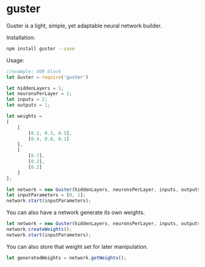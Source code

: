 # guster

Guster is a light, simple, yet adaptable neural network builder. 

Installation:

```bash
npm install guster --save
```

Usage:

```javascript
//example: XOR block
let Guster = require('guster')

let hiddenLayers = 1;
let neuronsPerLayer = 2;
let inputs = 2;
let outputs = 1;

let weights = 
[
    [
        [0.2, 0.3, 0.5],
        [0.4, 0.8, 0.1]
    ],
    [
        [0.7],
        [0.2],
        [0.2]
    ]
];

let network = new Guster(hiddenLayers, neuronsPerLayer, inputs, outputs, weights);
let inputParameters = [0, 1];
network.start(inputParameters);
```

You can also have a network generate its own weights.

```javascript
let network = new Guster(hiddenLayers, neuronsPerLayer, inputs, outputs);
network.createWeights();
network.start(inputParameters);
```

You can also store that weight set for later manipulation.

```javascript
let generatedWeights = network.getWeights();
```
